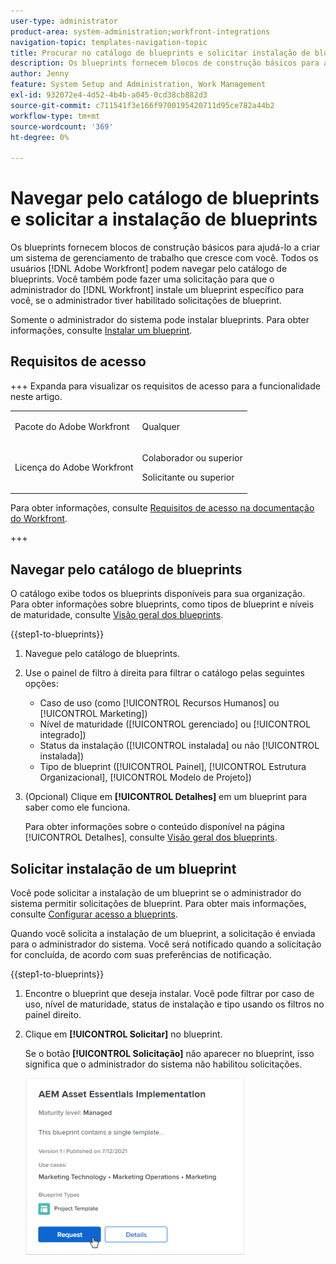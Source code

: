 ```yaml
---
user-type: administrator
product-area: system-administration;workfront-integrations
navigation-topic: templates-navigation-topic
title: Procurar no catálogo de blueprints e solicitar instalação de blueprints
description: Os blueprints fornecem blocos de construção básicos para ajudá-lo a criar um sistema de gerenciamento de trabalho que cresce com você. Todos [!DNL Adobe Workfront] os usuários podem navegar pelo catálogo de blueprints. Além disso, você pode fazer uma solicitação para que o administrador do  [!DNL Workfront] instale um blueprint específico para você, caso o administrador tenha habilitado solicitações de blueprint.
author: Jenny
feature: System Setup and Administration, Work Management
exl-id: 932072e4-4d52-4b4b-a045-0cd38cb882d3
source-git-commit: c711541f3e166f9700195420711d95ce782a44b2
workflow-type: tm+mt
source-wordcount: '369'
ht-degree: 0%

---
```


# Navegar pelo catálogo de blueprints e solicitar a instalação de blueprints

Os blueprints fornecem blocos de construção básicos para ajudá-lo a criar um sistema de gerenciamento de trabalho que cresce com você. Todos os usuários [!DNL Adobe Workfront] podem navegar pelo catálogo de blueprints. Você também pode fazer uma solicitação para que o administrador do [!DNL Workfront] instale um blueprint específico para você, se o administrador tiver habilitado solicitações de blueprint.

Somente o administrador do sistema pode instalar blueprints. Para obter informações, consulte [Instalar um blueprint](../../administration-and-setup/blueprints/blueprints-install.md).

## Requisitos de acesso

+++ Expanda para visualizar os requisitos de acesso para a funcionalidade neste artigo.

<table style="table-layout:auto"> 
 <col> 
 <col> 
 <tbody> 
  <tr> 
   <td role="rowheader">Pacote do Adobe Workfront</td> 
   <td> <p>Qualquer </p> </td> 
  </tr> 
  <tr> 
   <td role="rowheader">Licença do Adobe Workfront</td> 
   <td><p>Colaborador ou superior</p><p>Solicitante ou superior</p>
  </td> 
  </tr> 
 </tbody> 
</table>

Para obter informações, consulte [Requisitos de acesso na documentação do Workfront](/help/quicksilver/administration-and-setup/add-users/access-levels-and-object-permissions/access-level-requirements-in-documentation.md).

+++

## Navegar pelo catálogo de blueprints

O catálogo exibe todos os blueprints disponíveis para sua organização. Para obter informações sobre blueprints, como tipos de blueprint e níveis de maturidade, consulte [Visão geral dos blueprints](../../administration-and-setup/blueprints/blueprints-overview.md).

{{step1-to-blueprints}}

1. Navegue pelo catálogo de blueprints.
1. Use o painel de filtro à direita para filtrar o catálogo pelas seguintes opções:

   * Caso de uso (como [!UICONTROL Recursos Humanos] ou [!UICONTROL Marketing])
   * Nível de maturidade ([!UICONTROL gerenciado] ou [!UICONTROL integrado])
   * Status da instalação ([!UICONTROL instalada] ou não [!UICONTROL instalada])
   * Tipo de blueprint (<!--Custom Form, -->[!UICONTROL Painel], [!UICONTROL Estrutura Organizacional], [!UICONTROL Modelo de Projeto]<!--, Request Queue, Setup Feature-->)

1. (Opcional) Clique em **[!UICONTROL Detalhes]** em um blueprint para saber como ele funciona.

   Para obter informações sobre o conteúdo disponível na página [!UICONTROL Detalhes], consulte [Visão geral dos blueprints](../../administration-and-setup/blueprints/blueprints-overview.md).

## Solicitar instalação de um blueprint

Você pode solicitar a instalação de um blueprint se o administrador do sistema permitir solicitações de blueprint. Para obter mais informações, consulte [Configurar acesso a blueprints](../../administration-and-setup/blueprints/configure-access-to-blueprints.md).

Quando você solicita a instalação de um blueprint, a solicitação é enviada para o administrador do sistema. Você será notificado quando a solicitação for concluída, de acordo com suas preferências de notificação.

{{step1-to-blueprints}}

1. Encontre o blueprint que deseja instalar. Você pode filtrar por caso de uso, nível de maturidade, status de instalação e tipo usando os filtros no painel direito.
1. Clique em **[!UICONTROL Solicitar]** no blueprint.

   Se o botão **[!UICONTROL Solicitação]** não aparecer no blueprint, isso significa que o administrador do sistema não habilitou solicitações.

   ![Solicitar blueprint](assets/blueprints-non-admin-request-bp-350x283.png)
